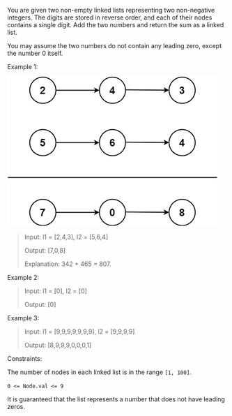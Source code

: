 You are given two non-empty linked lists representing two non-negative integers. The digits are stored in reverse order,
and each of their nodes contains a single digit. Add the two numbers and return the sum as a linked list.

You may assume the two numbers do not contain any leading zero, except the number 0 itself.

Example 1:

![example 01](./assets/AddTwoNumbers.png)

> Input: l1 = [2,4,3], l2 = [5,6,4]
>
> Output: [7,0,8]
>
> Explanation: 342 + 465 = 807.

Example 2:

> Input: l1 = [0], l2 = [0]
> 
> Output: [0]

Example 3:

> Input: l1 = [9,9,9,9,9,9,9], l2 = [9,9,9,9]
> 
> Output: [8,9,9,9,0,0,0,1]


Constraints:

The number of nodes in each linked list is in the range `[1, 100]`.

`0 <= Node.val <= 9`

It is guaranteed that the list represents a number that does not have leading zeros.